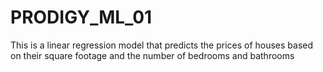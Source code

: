 # PRODIGY_ML_01
This is a linear regression model that predicts the prices of houses based on their square footage and the number of bedrooms and bathrooms
